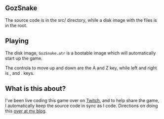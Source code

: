 ## GozSnake

The source code is in the src/ directory, while a disk image with the files is in the root.

## Playing

The disk image, `GozSnake.atr` is a bootable image which will automatically start up the game.

The controls to move up and down are the A and Z key, while left and right is , and . keys.

## What is this about?

I've been live coding this game over on [Twitch](https://twitch.tv/gozgeek), and to help share the game, I automatically keep the source code in sync as I code. Directions on doing this [over at my blog](https://www.gozgeek.com/posts/2022/syncing-live-coding-from-my-atari-1200xl-to-github/).
